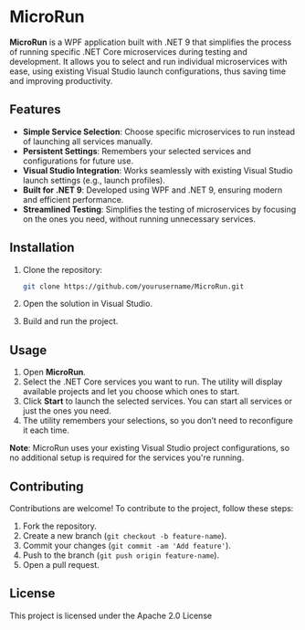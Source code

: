 
# MicroRun

**MicroRun** is a WPF application built with .NET 9 that simplifies the process of running specific .NET Core microservices during testing and development. It allows you to select and run individual microservices with ease, using existing Visual Studio launch configurations, thus saving time and improving productivity.

## Features

- **Simple Service Selection**: Choose specific microservices to run instead of launching all services manually.
- **Persistent Settings**: Remembers your selected services and configurations for future use.
- **Visual Studio Integration**: Works seamlessly with existing Visual Studio launch settings (e.g., launch profiles).
- **Built for .NET 9**: Developed using WPF and .NET 9, ensuring modern and efficient performance.
- **Streamlined Testing**: Simplifies the testing of microservices by focusing on the ones you need, without running unnecessary services.

## Installation

1. Clone the repository:
   ```bash
   git clone https://github.com/yourusername/MicroRun.git
   ```

2. Open the solution in Visual Studio.

3. Build and run the project.

## Usage

1. Open **MicroRun**.
2. Select the .NET Core services you want to run. The utility will display available projects and let you choose which ones to start.
3. Click **Start** to launch the selected services. You can start all services or just the ones you need.
4. The utility remembers your selections, so you don’t need to reconfigure it each time.

**Note**: MicroRun uses your existing Visual Studio project configurations, so no additional setup is required for the services you're running.

## Contributing

Contributions are welcome! To contribute to the project, follow these steps:

1. Fork the repository.
2. Create a new branch (`git checkout -b feature-name`).
3. Commit your changes (`git commit -am 'Add feature'`).
4. Push to the branch (`git push origin feature-name`).
5. Open a pull request.

## License

This project is licensed under the Apache 2.0 License
